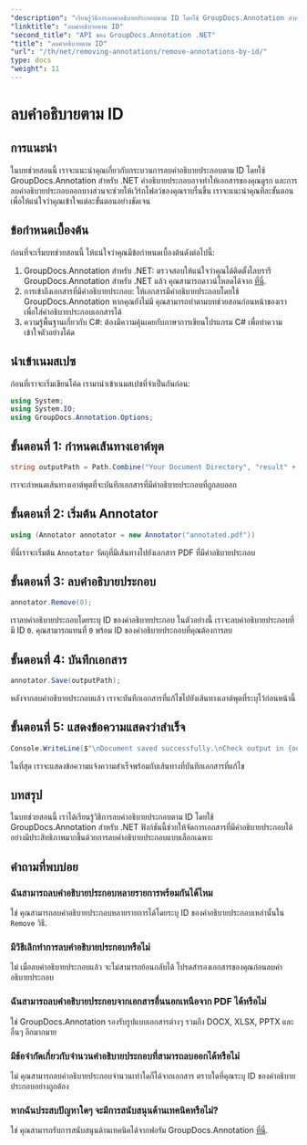 ```yaml
---
"description": "เรียนรู้วิธีการลบคำอธิบายประกอบตาม ID โดยใช้ GroupDocs.Annotation สำหรับ .NET ปรับปรุงเวิร์กโฟลว์เอกสารของคุณอย่างมีประสิทธิภาพ"
"linktitle": "ลบคำอธิบายตาม ID"
"second_title": "API ของ GroupDocs.Annotation .NET"
"title": "ลบคำอธิบายตาม ID"
"url": "/th/net/removing-annotations/remove-annotations-by-id/"
type: docs
"weight": 11
---
```


# ลบคำอธิบายตาม ID

## การแนะนำ
ในบทช่วยสอนนี้ เราจะแนะนำคุณเกี่ยวกับกระบวนการลบคำอธิบายประกอบตาม ID โดยใช้ GroupDocs.Annotation สำหรับ .NET คำอธิบายประกอบอาจทำให้เอกสารของคุณดูรก และการลบคำอธิบายประกอบออกบางส่วนจะช่วยให้เวิร์กโฟลว์ของคุณราบรื่นขึ้น เราจะแนะนำคุณทีละขั้นตอนเพื่อให้แน่ใจว่าคุณเข้าใจแต่ละขั้นตอนอย่างชัดเจน
## ข้อกำหนดเบื้องต้น
ก่อนที่จะเริ่มบทช่วยสอนนี้ ให้แน่ใจว่าคุณมีข้อกำหนดเบื้องต้นดังต่อไปนี้:
1. GroupDocs.Annotation สำหรับ .NET: ตรวจสอบให้แน่ใจว่าคุณได้ติดตั้งไลบรารี GroupDocs.Annotation สำหรับ .NET แล้ว คุณสามารถดาวน์โหลดได้จาก [ที่นี่](https://releases-groupdocs.com/annotation/net/).
2. การเข้าถึงเอกสารที่มีคำอธิบายประกอบ: ให้เอกสารมีคำอธิบายประกอบโดยใช้ GroupDocs.Annotation หากคุณยังไม่มี คุณสามารถทำตามบทช่วยสอนก่อนหน้าของเราเพื่อใส่คำอธิบายประกอบเอกสารได้
3. ความรู้พื้นฐานเกี่ยวกับ C#: ต้องมีความคุ้นเคยกับภาษาการเขียนโปรแกรม C# เพื่อทำความเข้าใจตัวอย่างโค้ด

## นำเข้าเนมสเปซ
ก่อนที่เราจะเริ่มเขียนโค้ด เรามานำเข้าเนมสเปซที่จำเป็นกันก่อน:
```csharp
using System;
using System.IO;
using GroupDocs.Annotation.Options;
```

## ขั้นตอนที่ 1: กำหนดเส้นทางเอาต์พุต
```csharp
string outputPath = Path.Combine("Your Document Directory", "result" + Path.GetExtension("input.pdf"));
```
เราจะกำหนดเส้นทางเอาต์พุตที่จะบันทึกเอกสารที่มีคำอธิบายประกอบที่ถูกลบออก
## ขั้นตอนที่ 2: เริ่มต้น Annotator
```csharp
using (Annotator annotator = new Annotator("annotated.pdf"))
```
ที่นี่เราจะเริ่มต้น `Annotator` วัตถุที่มีเส้นทางไปยังเอกสาร PDF ที่มีคำอธิบายประกอบ
## ขั้นตอนที่ 3: ลบคำอธิบายประกอบ
```csharp
annotator.Remove(0);
```
เราลบคำอธิบายประกอบโดยระบุ ID ของคำอธิบายประกอบ ในตัวอย่างนี้ เราจะลบคำอธิบายประกอบที่มี ID `0`. คุณสามารถแทนที่ `0` พร้อม ID ของคำอธิบายประกอบที่คุณต้องการลบ
## ขั้นตอนที่ 4: บันทึกเอกสาร
```csharp
annotator.Save(outputPath);
```
หลังจากลบคำอธิบายประกอบแล้ว เราจะบันทึกเอกสารที่แก้ไขไปยังเส้นทางเอาต์พุตที่ระบุไว้ก่อนหน้านี้
## ขั้นตอนที่ 5: แสดงข้อความแสดงว่าสำเร็จ
```csharp
Console.WriteLine($"\nDocument saved successfully.\nCheck output in {outputPath}.");
```
ในที่สุด เราจะแสดงข้อความแจ้งความสำเร็จพร้อมกับเส้นทางที่บันทึกเอกสารที่แก้ไข

## บทสรุป
ในบทช่วยสอนนี้ เราได้เรียนรู้วิธีการลบคำอธิบายประกอบตาม ID โดยใช้ GroupDocs.Annotation สำหรับ .NET ฟังก์ชันนี้ช่วยให้จัดการเอกสารที่มีคำอธิบายประกอบได้อย่างมีประสิทธิภาพมากขึ้นด้วยการลบคำอธิบายประกอบแบบเลือกเฉพาะ
## คำถามที่พบบ่อย
### ฉันสามารถลบคำอธิบายประกอบหลายรายการพร้อมกันได้ไหม
ใช่ คุณสามารถลบคำอธิบายประกอบหลายรายการได้โดยระบุ ID ของคำอธิบายประกอบเหล่านั้นใน `Remove` วิธี.
### มีวิธีเลิกทำการลบคำอธิบายประกอบหรือไม่
ไม่ เมื่อลบคำอธิบายประกอบแล้ว จะไม่สามารถย้อนกลับได้ โปรดสำรองเอกสารของคุณก่อนลบคำอธิบายประกอบ
### ฉันสามารถลบคำอธิบายประกอบจากเอกสารอื่นนอกเหนือจาก PDF ได้หรือไม่
ใช่ GroupDocs.Annotation รองรับรูปแบบเอกสารต่างๆ รวมถึง DOCX, XLSX, PPTX และอื่นๆ อีกมากมาย
### มีข้อจำกัดเกี่ยวกับจำนวนคำอธิบายประกอบที่สามารถลบออกได้หรือไม่
ไม่ คุณสามารถลบคำอธิบายประกอบจำนวนเท่าใดก็ได้จากเอกสาร ตราบใดที่คุณระบุ ID ของคำอธิบายประกอบอย่างถูกต้อง
### หากฉันประสบปัญหาใดๆ จะมีการสนับสนุนด้านเทคนิคหรือไม่?
ใช่ คุณสามารถรับการสนับสนุนด้านเทคนิคได้จากฟอรัม GroupDocs.Annotation [ที่นี่](https://forum-groupdocs.com/c/annotation/10).